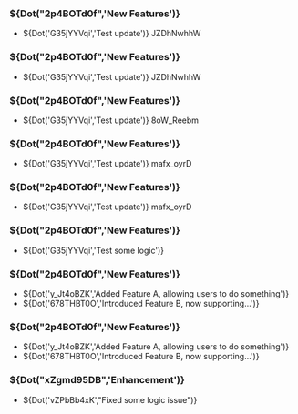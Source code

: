 <!-- @PEN@v2.2.33@2024-04-10@enable -->

<!-- @PEN@v2.2.32@2024-04-10@enable -->

<!-- @PEN@v2.2.29@2024-04-10@enable -->

<!-- @PEN@v2.2.28@2024-04-10@enable -->

<!-- @PEN@v2.2.27@2024-04-10@enable -->

<!-- @PEN@v2.2.26@2024-04-10@enable -->

<!-- @PEN@v2.2.25@2024-04-10@enable -->

<!-- @PEN@v2.2.24-beta@2024-04-10@enable -->

<!-- @PEN@v2.2.23-beta@2024-04-10@enable -->

<!-- @PEN@v2.2.22-beta@2024-04-10@enable -->

<!-- @PEN@v2.2.21-beta@2024-04-10@enable -->

<!-- @PEN@v2.2.20-beta@2024-04-10@enable -->

<!-- @PEN@v2.2.19-beta@2024-04-10@enable -->

<!-- @PEN@v2.2.18-beta@2024-04-10@enable -->

<!-- @PEN@v2.2.17-beta@2024-04-10@enable -->

<!-- @PEN@v2.2.16-beta@2024-04-10@enable -->

<!-- @PEN@v2.2.15-beta@2024-04-10@enable -->

### ${Dot("2p4BOTd0f",'New Features')}

- ${Dot('G35jYYVqi','Test update')} JZDhNwhhW

<!-- @PEN@v2.2.14-beta@2024-04-10@enable -->

### ${Dot("2p4BOTd0f",'New Features')}

- ${Dot('G35jYYVqi','Test update')} JZDhNwhhW

<!-- @PEN@v2.2.12-beta@2024-04-10@enable -->

### ${Dot("2p4BOTd0f",'New Features')}

- ${Dot('G35jYYVqi','Test update')} 8oW_Reebm

<!-- @PEN@v2.2.11-beta@2024-04-09@enable -->

### ${Dot("2p4BOTd0f",'New Features')}

- ${Dot('G35jYYVqi','Test update')} mafx_oyrD

<!-- @PEN@v2.2.10-beta@2024-04-09@enable -->

### ${Dot("2p4BOTd0f",'New Features')}

- ${Dot('G35jYYVqi','Test update')} mafx_oyrD

<!-- @PEN@v2.1.99-beta@2024-04-09@enable -->

### ${Dot("2p4BOTd0f",'New Features')}

- ${Dot('G35jYYVqi','Test some logic')}

<!-- @PEN@v2.1.83-beta@2024-04-03@enable -->

### ${Dot("2p4BOTd0f",'New Features')}

- ${Dot('y_Jt4oBZK','Added Feature A, allowing users to do something')}
- ${Dot('678THBT0O','Introduced Feature B, now supporting...')}

<!-- @PEN@v2.1.82-beta@2024-04-02@enable -->

### ${Dot("2p4BOTd0f",'New Features')}

- ${Dot('y_Jt4oBZK','Added Feature A, allowing users to do something')}
- ${Dot('678THBT0O','Introduced Feature B, now supporting...')}

<!-- @PEN@v2.1.81-beta@2024-04-01@disable -->

### ${Dot("xZgmd95DB",'Enhancement')}

- ${Dot('vZPbBb4xK',"Fixed some logic issue")}
